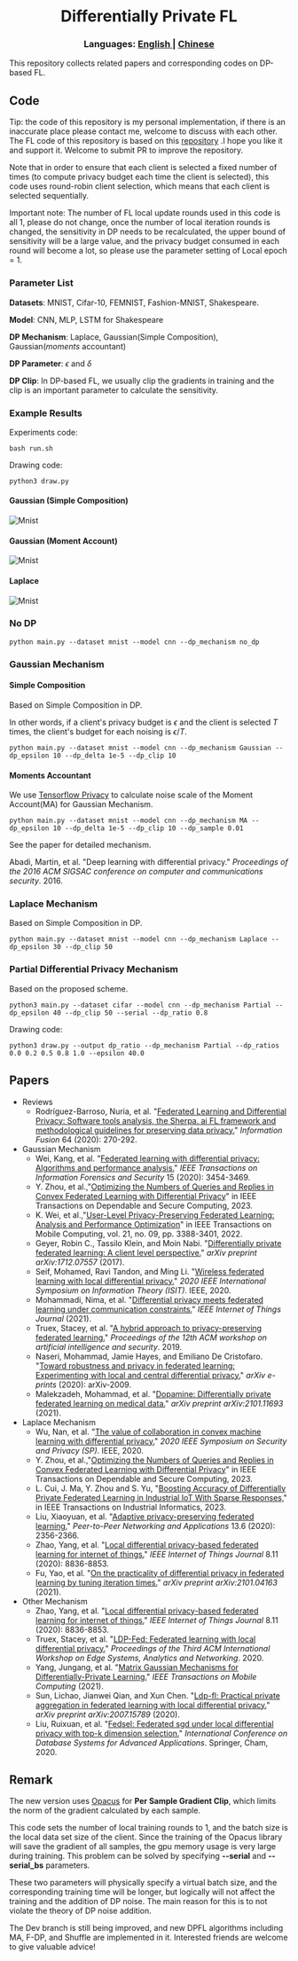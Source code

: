 <h1 align="center">Differentially Private FL </h1>
<div align="center"> 
<h3>
Languages:
<a href="https://github.com/wenzhu23333/Differential-Privacy-Based-Federated-Learning/blob/master/README.md">
      English
</a>
<span> | </span>
<a href="https://github.com/wenzhu23333/Differential-Privacy-Based-Federated-Learning/blob/master/README_CN.md">
      Chinese
</a>
</h3>
</div>
This repository collects related papers and corresponding codes on DP-based FL.

## Code
Tip: the code of this repository is my personal implementation, if there is an inaccurate place please contact me, welcome to discuss with each other. The FL code of this repository is based on this [repository](https://github.com/wenzhu23333/Federated-Learning) .I hope you like it and support it. Welcome to submit PR to improve the  repository.

Note that in order to ensure that each client is selected a fixed number of times (to compute privacy budget each time the client is selected), this code uses round-robin client selection, which means that each client is selected sequentially.

Important note: The number of FL local update rounds used in this code is all 1, please do not change, once the number of local iteration rounds is changed, the sensitivity in DP needs to be recalculated, the upper bound of sensitivity will be a large value, and the privacy budget consumed in each round will become a lot, so please use the parameter setting of Local epoch = 1.

### Parameter List

**Datasets**: MNIST, Cifar-10, FEMNIST, Fashion-MNIST, Shakespeare.

**Model**: CNN, MLP, LSTM for Shakespeare

**DP Mechanism**: Laplace, Gaussian(Simple Composition), Gaussian(*moments* accountant)

**DP Parameter**: $\epsilon$ and $\delta$

**DP Clip**: In DP-based FL, we usually clip the gradients in training and the clip is an important parameter to calculate the sensitivity.

### Example Results

Experiments code: 
```shell
bash run.sh
```

Drawing code: 
```shell
python3 draw.py
```

#### Gaussian (Simple Composition)

![Mnist](mnist_gaussian.png)

#### Gaussian (Moment Account)

![Mnist](mnist_gaussian_MA.png)

#### Laplace

![Mnist](mnist_gaussian_laplace.png)


### No DP

```shell
python main.py --dataset mnist --model cnn --dp_mechanism no_dp
```
### Gaussian Mechanism

#### Simple Composition

Based on Simple Composition in DP. 

In other words, if a client's privacy budget is $\epsilon$ and the client is selected $T$ times, the client's budget for each noising is $\epsilon / T$.

```shell
python main.py --dataset mnist --model cnn --dp_mechanism Gaussian --dp_epsilon 10 --dp_delta 1e-5 --dp_clip 10
```

#### Moments Accountant

We use [Tensorflow Privacy](https://github.com/tensorflow/privacy) to calculate noise scale of the Moment Account(MA) for Gaussian Mechanism.

```shell
python main.py --dataset mnist --model cnn --dp_mechanism MA --dp_epsilon 10 --dp_delta 1e-5 --dp_clip 10 --dp_sample 0.01
```
See the paper for detailed mechanism. 

Abadi, Martin, et al. "Deep learning with differential privacy." *Proceedings of the 2016 ACM SIGSAC conference on computer and communications security*. 2016.

### Laplace Mechanism

Based on Simple Composition in DP. 

```shell
python main.py --dataset mnist --model cnn --dp_mechanism Laplace --dp_epsilon 30 --dp_clip 50
```

### Partial Differential Privacy Mechanism

Based on the proposed scheme. 

```shell
python3 main.py --dataset cifar --model cnn --dp_mechanism Partial --dp_epsilon 40 --dp_clip 50 --serial --dp_ratio 0.8
```
Drawing code: 
```shell
python3 draw.py --output dp_ratio --dp_mechanism Partial --dp_ratios 0.0 0.2 0.5 0.8 1.0 --epsilon 40.0
```

## Papers

- Reviews
  - Rodríguez-Barroso, Nuria, et al. "[Federated Learning and Differential Privacy: Software tools analysis, the Sherpa. ai FL framework and methodological guidelines for preserving data privacy.](https://www.sciencedirect.com/science/article/pii/S1566253520303213)" *Information Fusion* 64 (2020): 270-292.
- Gaussian Mechanism
  - Wei, Kang, et al. "[Federated learning with differential privacy: Algorithms and performance analysis.](https://ieeexplore.ieee.org/document/9069945)" *IEEE Transactions on Information Forensics and Security* 15 (2020): 3454-3469.
  - Y. Zhou, et al.,"[Optimizing the Numbers of Queries and Replies in Convex Federated Learning with Differential Privacy](https://ieeexplore.ieee.org/document/10008087/)" in IEEE Transactions on Dependable and Secure Computing, 2023.
  - K. Wei, et al.,"[User-Level Privacy-Preserving Federated Learning: Analysis and Performance Optimization](https://ieeexplore.ieee.org/document/9347706)" in IEEE Transactions on Mobile Computing, vol. 21, no. 09, pp. 3388-3401, 2022.
  - Geyer, Robin C., Tassilo Klein, and Moin Nabi. "[Differentially private federated learning: A client level perspective.](https://arxiv.org/abs/1712.07557)" *arXiv preprint arXiv:1712.07557* (2017).
  - Seif, Mohamed, Ravi Tandon, and Ming Li. "[Wireless federated learning with local differential privacy.](https://arxiv.org/abs/2002.05151)" *2020 IEEE International Symposium on Information Theory (ISIT)*. IEEE, 2020.
  - Mohammadi, Nima, et al. "[Differential privacy meets federated learning under communication constraints.](https://ieeexplore.ieee.org/document/9511628)" *IEEE Internet of Things Journal* (2021).
  - Truex, Stacey, et al. "[A hybrid approach to privacy-preserving federated learning.](https://dl.acm.org/doi/10.1145/3338501.3357370)" *Proceedings of the 12th ACM workshop on artificial intelligence and security*. 2019.
  - Naseri, Mohammad, Jamie Hayes, and Emiliano De Cristofaro. "[Toward robustness and privacy in federated learning: Experimenting with local and central differential privacy.](https://arxiv.org/abs/2009.03561)" *arXiv e-prints* (2020): arXiv-2009.
  - Malekzadeh, Mohammad, et al. "[Dopamine: Differentially private federated learning on medical data.](https://arxiv.org/abs/2101.11693)" *arXiv preprint arXiv:2101.11693* (2021).
- Laplace Mechanism
  - Wu, Nan, et al. "[The value of collaboration in convex machine learning with differential privacy.](https://www.computer.org/csdl/proceedings-article/sp/2020/349700a485/1j2LfLp7Sik)" *2020 IEEE Symposium on Security and Privacy (SP)*. IEEE, 2020.
  - Y. Zhou, et al.,"[Optimizing the Numbers of Queries and Replies in Convex Federated Learning with Differential Privacy](https://ieeexplore.ieee.org/document/10008087/)" in IEEE Transactions on Dependable and Secure Computing, 2023.
  - L. Cui, J. Ma, Y. Zhou and S. Yu, "[Boosting Accuracy of Differentially Private Federated Learning in Industrial IoT With Sparse Responses,](https://ieeexplore.ieee.org/document/9743613/)" in IEEE Transactions on Industrial Informatics, 2023. 
  - Liu, Xiaoyuan, et al. "[Adaptive privacy-preserving federated learning.](https://link.springer.com/article/10.1007/s12083-019-00869-2)" *Peer-to-Peer Networking and Applications* 13.6 (2020): 2356-2366.
  - Zhao, Yang, et al. "[Local differential privacy-based federated learning for internet of things.](https://ieeexplore.ieee.org/document/9253545/)" *IEEE Internet of Things Journal* 8.11 (2020): 8836-8853.
  - Fu, Yao, et al. "[On the practicality of differential privacy in federated learning by tuning iteration times.](https://arxiv.org/abs/2101.04163)" *arXiv preprint arXiv:2101.04163* (2021).
- Other Mechanism
  - Zhao, Yang, et al. "[Local differential privacy-based federated learning for internet of things.](https://ieeexplore.ieee.org/document/9253545/)" *IEEE Internet of Things Journal* 8.11 (2020): 8836-8853.
  - Truex, Stacey, et al. "[LDP-Fed: Federated learning with local differential privacy.](https://dl.acm.org/doi/abs/10.1145/3378679.3394533)" *Proceedings of the Third ACM International Workshop on Edge Systems, Analytics and Networking*. 2020.
  - Yang, Jungang, et al. "[Matrix Gaussian Mechanisms for Differentially-Private Learning.](https://ieeexplore.ieee.org/document/9475590)" *IEEE Transactions on Mobile Computing* (2021).
  - Sun, Lichao, Jianwei Qian, and Xun Chen. "[Ldp-fl: Practical private aggregation in federated learning with local differential privacy.](https://www.ijcai.org/proceedings/2021/217)" *arXiv preprint arXiv:2007.15789* (2020).
  - Liu, Ruixuan, et al. "[Fedsel: Federated sgd under local differential privacy with top-k dimension selection.](https://link.springer.com/chapter/10.1007/978-3-030-59410-7_33)" *International Conference on Database Systems for Advanced Applications*. Springer, Cham, 2020.  

## Remark

The new version uses [Opacus](https://opacus.ai/) for **Per Sample Gradient Clip**, which limits the norm of the gradient calculated by each sample.

This code sets the number of local training rounds to 1, and the batch size is the local data set size of the client. 
Since the training of the Opacus library will save the gradient of all samples, the gpu memory usage is very large during training.
This problem can be solved by specifying **--serial** and **--serial_bs** parameters. 

These two parameters will physically specify a virtual batch size, and the corresponding training time will be longer, but logically will not affect the training and the addition of DP noise. The main reason for this is to not violate the theory of DP noise addition.

The Dev branch is still being improved, and new DPFL algorithms including MA, F-DP, and Shuffle are implemented in it. Interested friends are welcome to give valuable advice!
